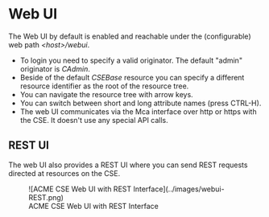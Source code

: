# Web UI

The Web UI by default is enabled and reachable under the (configurable) web path *&lt;host>/webui*.

- To login you need to specify a valid originator. The default "admin" originator is *CAdmin*.
- Beside of the default *CSEBase* resource you can specify a different resource identifier as the root of the resource tree.
- You can navigate the resource tree with arrow keys.
- You can switch between short and long attribute names (press CTRL-H).
- The web UI communicates via the Mca interface over http or https with the CSE. It doesn't use any special API calls.


## REST UI

The web UI also provides a REST UI where you can send REST requests directed at resources on the CSE.

<figure markdown="1">
![ACME CSE Web UI with REST Interface](../images/webui-REST.png)
<figcaption>ACME CSE Web UI with REST Interface</figcaption>
</figure>


